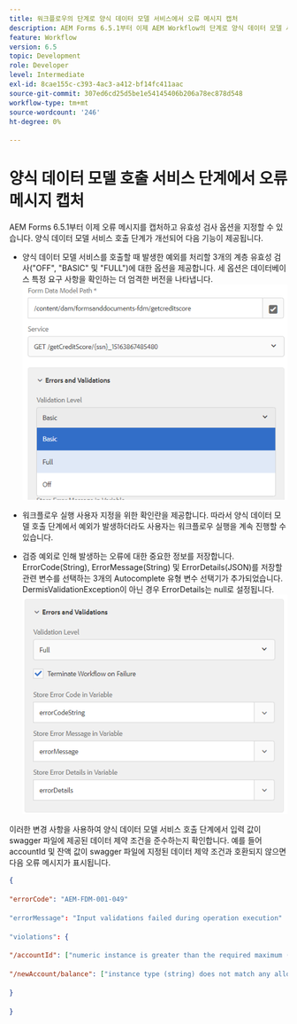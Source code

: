 ```yaml
---
title: 워크플로우의 단계로 양식 데이터 모델 서비스에서 오류 메시지 캡처
description: AEM Forms 6.5.1부터 이제 AEM Workflow의 단계로 양식 데이터 모델 서비스 호출을 사용하여 생성된 오류 메시지를 캡처할 수 있습니다. 워크플로.
feature: Workflow
version: 6.5
topic: Development
role: Developer
level: Intermediate
exl-id: 8cae155c-c393-4ac3-a412-bf14fc411aac
source-git-commit: 307ed6cd25d5be1e54145406b206a78ec878d548
workflow-type: tm+mt
source-wordcount: '246'
ht-degree: 0%

---
```


# 양식 데이터 모델 호출 서비스 단계에서 오류 메시지 캡처

AEM Forms 6.5.1부터 이제 오류 메시지를 캡처하고 유효성 검사 옵션을 지정할 수 있습니다. 양식 데이터 모델 서비스 호출 단계가 개선되어 다음 기능이 제공됩니다.

* 양식 데이터 모델 서비스를 호출할 때 발생한 예외를 처리할 3개의 계층 유효성 검사(&quot;OFF&quot;, &quot;BASIC&quot; 및 &quot;FULL&quot;)에 대한 옵션을 제공합니다. 세 옵션은 데이터베이스 특정 요구 사항을 확인하는 더 엄격한 버전을 나타냅니다.
   ![유효성 검사 수준](assets/validation-level.PNG)

* 워크플로우 실행 사용자 지정을 위한 확인란을 제공합니다. 따라서 양식 데이터 모델 호출 단계에서 예외가 발생하더라도 사용자는 워크플로우 실행을 계속 진행할 수 있습니다.

* 검증 예외로 인해 발생하는 오류에 대한 중요한 정보를 저장합니다. ErrorCode(String), ErrorMessage(String) 및 ErrorDetails(JSON)를 저장할 관련 변수를 선택하는 3개의 Autocomplete 유형 변수 선택기가 추가되었습니다. DermisValidationException이 아닌 경우 ErrorDetails는 null로 설정됩니다.
   ![오류 메시지 캡처](assets/fdm-error-details.PNG)

이러한 변경 사항을 사용하여 양식 데이터 모델 서비스 호출 단계에서 입력 값이 swagger 파일에 제공된 데이터 제약 조건을 준수하는지 확인합니다. 예를 들어 accountId 및 잔액 값이 swagger 파일에 지정된 데이터 제약 조건과 호환되지 않으면 다음 오류 메시지가 표시됩니다.

```json
{

"errorCode": "AEM-FDM-001-049"

"errorMessage": "Input validations failed during operation execution"

"violations": {

"/accountId": ["numeric instance is greater than the required maximum (maximum: 20, found: 97)"],

"/newAccount/balance": ["instance type (string) does not match any allowed primitive type (allowed: [\"integer\",\"number\"])"]

}

}
```
